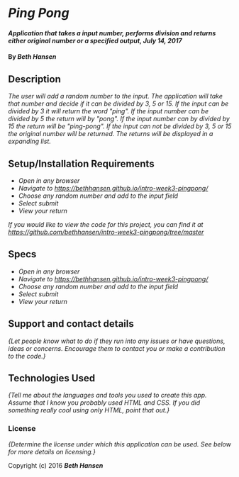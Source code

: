 # _Ping Pong_

#### _Application that takes a input number, performs division and returns either original number or a specified output, July 14, 2017_

#### By _**Beth Hansen**_

## Description

_The user will add a random number to the input. The application will take that number and decide if it can be divided by 3, 5 or 15. If the input can be divided by 3 it will return the word "ping". If the input number can be divided by 5 the return will by "pong". If the input number can by divided by 15 the return will be "ping-pong". If the input can not be divided by 3, 5 or 15 the original number will be returned. The returns will be displayed in a expanding list._

## Setup/Installation Requirements

* _Open in any browser_
* _Navigate to https://bethhansen.github.io/intro-week3-pingpong/_
* _Choose any random number and add to the input field_
* _Select submit_
* _View your return_

_If you would like to view the code for this project, you can find it at https://github.com/bethhansen/intro-week3-pingpong/tree/master_

## Specs

* _Open in any browser_
* _Navigate to https://bethhansen.github.io/intro-week3-pingpong/_
* _Choose any random number and add to the input field_
* _Select submit_
* _View your return_

## Support and contact details

_{Let people know what to do if they run into any issues or have questions, ideas or concerns.  Encourage them to contact you or make a contribution to the code.}_

## Technologies Used

_{Tell me about the languages and tools you used to create this app. Assume that I know you probably used HTML and CSS. If you did something really cool using only HTML, point that out.}_

### License

*{Determine the license under which this application can be used.  See below for more details on licensing.}*

Copyright (c) 2016 **_Beth Hansen_**
